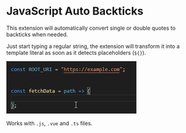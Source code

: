 # JavaScript Auto Backticks

This extension will automatically convert single or double quotes to backticks when needed.

Just start typing a regular string, the extension will transform it into a template literal as soon as it detects placeholders (`${}`).

![alt text](images/demo.gif "Automatic replace")

Works with `.js`, `.vue` and `.ts` files.
